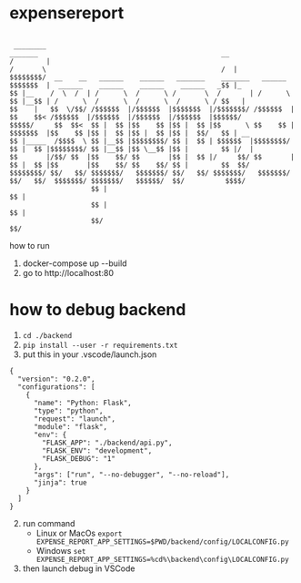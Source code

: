 # expensereport
```

 ________                                                                    _______                                             __     
/        |                                                                  /       \                                           /  |    
$$$$$$$$/  __    __   ______    ______   _______    _______   ______        $$$$$$$  |  ______    ______    ______    ______   _$$ |_   
$$ |__    /  \  /  | /      \  /      \ /       \  /       | /      \       $$ |__$$ | /      \  /      \  /      \  /      \ / $$   |  
$$    |   $$  \/$$/ /$$$$$$  |/$$$$$$  |$$$$$$$  |/$$$$$$$/ /$$$$$$  |      $$    $$< /$$$$$$  |/$$$$$$  |/$$$$$$  |/$$$$$$  |$$$$$$/   
$$$$$/     $$  $$<  $$ |  $$ |$$    $$ |$$ |  $$ |$$      \ $$    $$ |      $$$$$$$  |$$    $$ |$$ |  $$ |$$ |  $$ |$$ |  $$/   $$ | __ 
$$ |_____  /$$$$  \ $$ |__$$ |$$$$$$$$/ $$ |  $$ | $$$$$$  |$$$$$$$$/       $$ |  $$ |$$$$$$$$/ $$ |__$$ |$$ \__$$ |$$ |        $$ |/  |
$$       |/$$/ $$  |$$    $$/ $$       |$$ |  $$ |/     $$/ $$       |      $$ |  $$ |$$       |$$    $$/ $$    $$/ $$ |        $$  $$/ 
$$$$$$$$/ $$/   $$/ $$$$$$$/   $$$$$$$/ $$/   $$/ $$$$$$$/   $$$$$$$/       $$/   $$/  $$$$$$$/ $$$$$$$/   $$$$$$/  $$/          $$$$/  
                    $$ |                                                                        $$ |                                    
                    $$ |                                                                        $$ |                                    
                    $$/                                                                         $$/                                     
```
how to run 
1. docker-compose up --build
2. go to http://localhost:80

# how to debug backend
1. ```cd ./backend```
2. ```pip install --user -r requirements.txt```
3. put this in your .vscode/launch.json
```
{
  "version": "0.2.0",
  "configurations": [
    {
      "name": "Python: Flask",
      "type": "python",
      "request": "launch",
      "module": "flask",
      "env": {
        "FLASK_APP": "./backend/api.py",
        "FLASK_ENV": "development",
        "FLASK_DEBUG": "1"
      },
      "args": ["run", "--no-debugger", "--no-reload"],
      "jinja": true
    }
  ]
}
```
2. run command 
    - Linux or MacOs ```export EXPENSE_REPORT_APP_SETTINGS=$PWD/backend/config/LOCALCONFIG.py```
    - Windows ```set EXPENSE_REPORT_APP_SETTINGS=%cd%\backend\config\LOCALCONFIG.py```
3. then launch debug in VSCode





